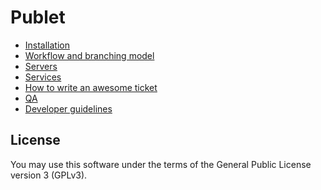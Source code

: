 Publet
======

* [Installation](https://gitlab.com/publet/publet/blob/master/docs/installation.md)
* [Workflow and branching model](https://gitlab.com/publet/publet/blob/master/docs/workflow.md)
* [Servers](https://gitlab.com/publet/publet/blob/master/docs/servers.md)
* [Services](https://gitlab.com/publet/publet/blob/master/docs/services.md)
* [How to write an awesome ticket](https://gitlab.com/publet/publet/blob/master/docs/how-to-write-an-awesome-ticket.md)
* [QA](https://gitlab.com/publet/publet/blob/master/docs/qa.md)
* [Developer guidelines](https://gitlab.com/publet/publet/blob/master/docs/developer-guidelines.md)

License
-------

You may use this software under the terms of the General Public License version
3 (GPLv3).
